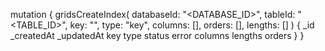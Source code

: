 mutation {
    gridsCreateIndex(
        databaseId: "<DATABASE_ID>",
        tableId: "<TABLE_ID>",
        key: "",
        type: "key",
        columns: [],
        orders: [],
        lengths: []
    ) {
        _id
        _createdAt
        _updatedAt
        key
        type
        status
        error
        columns
        lengths
        orders
    }
}
